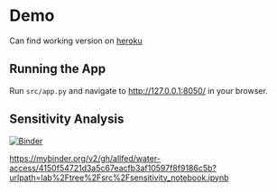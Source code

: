 # Demo

Can find working version on [heroku](https://allfed-water-access.herokuapp.com/)

## Running the App

Run `src/app.py` and navigate to http://127.0.0.1:8050/ in your browser.

## Sensitivity Analysis

[![Binder](https://mybinder.org/badge_logo.svg)]([https://mybinder.org/v2/gh/allfed/water-access/HEAD?labpath=blob%2Fmain%2Fsrc%2Fsensitivity_notebook.ipynb](https://mybinder.org/v2/gh/allfed/water-access/4150f54721d3a5c67eacfb3af10597f8f9186c5b?urlpath=lab%2Ftree%2Fsrc%2Fsensitivity_notebook.ipynb))

https://mybinder.org/v2/gh/allfed/water-access/4150f54721d3a5c67eacfb3af10597f8f9186c5b?urlpath=lab%2Ftree%2Fsrc%2Fsensitivity_notebook.ipynb
